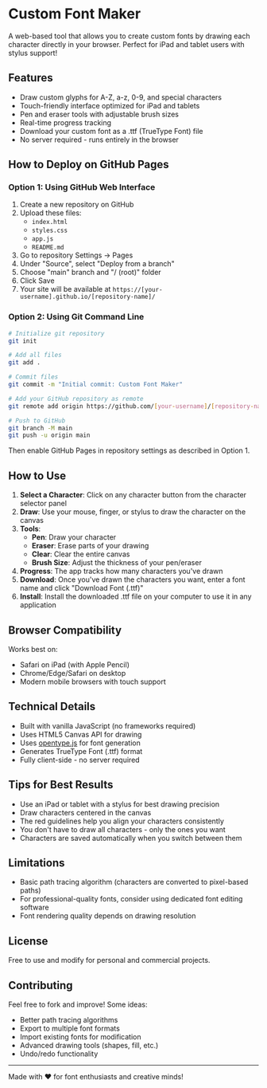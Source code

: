 # Custom Font Maker

A web-based tool that allows you to create custom fonts by drawing each character directly in your browser. Perfect for iPad and tablet users with stylus support!

## Features

- Draw custom glyphs for A-Z, a-z, 0-9, and special characters
- Touch-friendly interface optimized for iPad and tablets
- Pen and eraser tools with adjustable brush sizes
- Real-time progress tracking
- Download your custom font as a .ttf (TrueType Font) file
- No server required - runs entirely in the browser

## How to Deploy on GitHub Pages

### Option 1: Using GitHub Web Interface

1. Create a new repository on GitHub
2. Upload these files:
   - `index.html`
   - `styles.css`
   - `app.js`
   - `README.md`
3. Go to repository Settings → Pages
4. Under "Source", select "Deploy from a branch"
5. Choose "main" branch and "/ (root)" folder
6. Click Save
7. Your site will be available at `https://[your-username].github.io/[repository-name]/`

### Option 2: Using Git Command Line

```bash
# Initialize git repository
git init

# Add all files
git add .

# Commit files
git commit -m "Initial commit: Custom Font Maker"

# Add your GitHub repository as remote
git remote add origin https://github.com/[your-username]/[repository-name].git

# Push to GitHub
git branch -M main
git push -u origin main
```

Then enable GitHub Pages in repository settings as described in Option 1.

## How to Use

1. **Select a Character**: Click on any character button from the character selector panel
2. **Draw**: Use your mouse, finger, or stylus to draw the character on the canvas
3. **Tools**:
   - **Pen**: Draw your character
   - **Eraser**: Erase parts of your drawing
   - **Clear**: Clear the entire canvas
   - **Brush Size**: Adjust the thickness of your pen/eraser
4. **Progress**: The app tracks how many characters you've drawn
5. **Download**: Once you've drawn the characters you want, enter a font name and click "Download Font (.ttf)"
6. **Install**: Install the downloaded .ttf file on your computer to use it in any application

## Browser Compatibility

Works best on:
- Safari on iPad (with Apple Pencil)
- Chrome/Edge/Safari on desktop
- Modern mobile browsers with touch support

## Technical Details

- Built with vanilla JavaScript (no frameworks required)
- Uses HTML5 Canvas API for drawing
- Uses [opentype.js](https://opentype.js.org/) for font generation
- Generates TrueType Font (.ttf) format
- Fully client-side - no server required

## Tips for Best Results

- Use an iPad or tablet with a stylus for best drawing precision
- Draw characters centered in the canvas
- The red guidelines help you align your characters consistently
- You don't have to draw all characters - only the ones you want
- Characters are saved automatically when you switch between them

## Limitations

- Basic path tracing algorithm (characters are converted to pixel-based paths)
- For professional-quality fonts, consider using dedicated font editing software
- Font rendering quality depends on drawing resolution

## License

Free to use and modify for personal and commercial projects.

## Contributing

Feel free to fork and improve! Some ideas:
- Better path tracing algorithms
- Export to multiple font formats
- Import existing fonts for modification
- Advanced drawing tools (shapes, fill, etc.)
- Undo/redo functionality

---

Made with ❤️ for font enthusiasts and creative minds!
